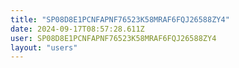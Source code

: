 ```yaml
---
title: "SP08D8E1PCNFAPNF76523K58MRAF6FQJ26588ZY4"
date: 2024-09-17T08:57:28.611Z
user: SP08D8E1PCNFAPNF76523K58MRAF6FQJ26588ZY4
layout: "users"
---
```

    